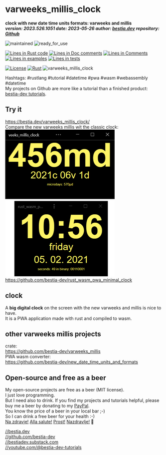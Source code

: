 [//]: # (auto_md_to_doc_comments segment start A)

# varweeks_millis_clock

[//]: # (auto_cargo_toml_to_md start)

**clock with new date time units formats: varweeks and millis**  
***version: 2023.526.1051 date: 2023-05-26 author: [bestia.dev](https://bestia.dev) repository: [Github](https://github.com/bestia-dev/varweeks_millis_clock)***  

[//]: # (auto_cargo_toml_to_md end)

 ![maintained](https://img.shields.io/badge/maintained-green)
 ![ready_for_use](https://img.shields.io/badge/ready_for_use-green)

[//]: # (auto_lines_of_code start)
[![Lines in Rust code](https://img.shields.io/badge/Lines_in_Rust-91-green.svg)](https://github.com/bestia-dev/varweeks_millis_clock/)
[![Lines in Doc comments](https://img.shields.io/badge/Lines_in_Doc_comments-7-blue.svg)](https://github.com/bestia-dev/varweeks_millis_clock/)
[![Lines in Comments](https://img.shields.io/badge/Lines_in_comments-18-purple.svg)](https://github.com/bestia-dev/varweeks_millis_clock/)
[![Lines in examples](https://img.shields.io/badge/Lines_in_examples-0-yellow.svg)](https://github.com/bestia-dev/varweeks_millis_clock/)
[![Lines in tests](https://img.shields.io/badge/Lines_in_tests-0-orange.svg)](https://github.com/bestia-dev/varweeks_millis_clock/)

[//]: # (auto_lines_of_code end)

 [![License](https://img.shields.io/badge/license-MIT-blue.svg)](https://github.com/bestia-dev/varweeks_millis_clock/blob/master/LICENSE)
 [![Rust](https://github.com/bestia-dev/varweeks_millis_clock/workflows/rust_fmt_auto_build_test/badge.svg)](https://github.com/bestia-dev/varweeks_millis_clock/)
 ![varweeks_millis_clock](https://bestia.dev/webpage_hit_counter/get_svg_image/949728184.svg)

Hashtags: #rustlang #tutorial #datetime #pwa #wasm #webassembly #datetime  
My projects on Github are more like a tutorial than a finished product: [bestia-dev tutorials](https://github.com/bestia-dev/tutorials_rust_wasm).

## Try it

<https://bestia.dev/varweeks_millis_clock/>  
Compare the new varweeks millis wit the classic clock:  
![screenshot](https://github.com/bestia-dev/varweeks_millis_clock/raw/main/images/compare_clocks.png)  
<https://github.com/bestia-dev/rust_wasm_pwa_minimal_clock>  

## clock

A **big digital clock** on the screen with the new varweeks and millis is nice to have.  
It is a PWA application made with rust and compiled to wasm.  

## other varweeks millis projects

crate:  
<https://github.com/bestia-dev/varweeks_millis>  
PWA wasm converter:  
<https://github.com/bestia-dev/new_date_time_units_and_formats>

## Open-source and free as a beer

My open-source projects are free as a beer (MIT license).  
I just love programming.  
But I need also to drink. If you find my projects and tutorials helpful, please buy me a beer by donating to my [PayPal](https://paypal.me/LucianoBestia).  
You know the price of a beer in your local bar ;-)  
So I can drink a free beer for your health :-)  
[Na zdravje!](https://translate.google.com/?hl=en&sl=sl&tl=en&text=Na%20zdravje&op=translate) [Alla salute!](https://dictionary.cambridge.org/dictionary/italian-english/alla-salute) [Prost!](https://dictionary.cambridge.org/dictionary/german-english/prost) [Nazdravlje!](https://matadornetwork.com/nights/how-to-say-cheers-in-50-languages/) 🍻

[//bestia.dev](https://bestia.dev)  
[//github.com/bestia-dev](https://github.com/bestia-dev)  
[//bestiadev.substack.com](https://bestiadev.substack.com)  
[//youtube.com/@bestia-dev-tutorials](https://youtube.com/@bestia-dev-tutorials)  

[//]: # (auto_md_to_doc_comments segment end A)
